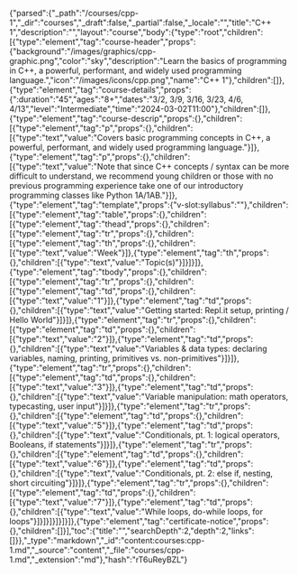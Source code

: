 {"parsed":{"_path":"/courses/cpp-1","_dir":"courses","_draft":false,"_partial":false,"_locale":"","title":"C++ 1","description":"","layout":"course","body":{"type":"root","children":[{"type":"element","tag":"course-header","props":{"background":"/images/graphics/cpp-graphic.png","color":"sky","description":"Learn the basics of programming in C++, a powerful, performant, and widely used programming language.","icon":"/images/icons/cpp.png","name":"C++ 1"},"children":[]},{"type":"element","tag":"course-details","props":{":duration":"45","ages":"8+","dates":"3/2, 3/9, 3/16, 3/23, 4/6, 4/13","level":"Intermediate","time":"2024-03-02T11:00"},"children":[]},{"type":"element","tag":"course-descrip","props":{},"children":[{"type":"element","tag":"p","props":{},"children":[{"type":"text","value":"Covers basic programming concepts in C++, a powerful, performant, and widely used programming language."}]},{"type":"element","tag":"p","props":{},"children":[{"type":"text","value":"Note that since C++ concepts / syntax can be more difficult to understand, we recommend young children or those with no previous programming experience take one of our introductory programming classes like Python 1A/1AB."}]},{"type":"element","tag":"template","props":{"v-slot:syllabus":""},"children":[{"type":"element","tag":"table","props":{},"children":[{"type":"element","tag":"thead","props":{},"children":[{"type":"element","tag":"tr","props":{},"children":[{"type":"element","tag":"th","props":{},"children":[{"type":"text","value":"Week"}]},{"type":"element","tag":"th","props":{},"children":[{"type":"text","value":"Topic(s)"}]}]}]},{"type":"element","tag":"tbody","props":{},"children":[{"type":"element","tag":"tr","props":{},"children":[{"type":"element","tag":"td","props":{},"children":[{"type":"text","value":"1"}]},{"type":"element","tag":"td","props":{},"children":[{"type":"text","value":"Getting started: Repl.it setup, printing / Hello World"}]}]},{"type":"element","tag":"tr","props":{},"children":[{"type":"element","tag":"td","props":{},"children":[{"type":"text","value":"2"}]},{"type":"element","tag":"td","props":{},"children":[{"type":"text","value":"Variables & data types: declaring variables, naming, printing, primitives vs. non-primitives"}]}]},{"type":"element","tag":"tr","props":{},"children":[{"type":"element","tag":"td","props":{},"children":[{"type":"text","value":"3"}]},{"type":"element","tag":"td","props":{},"children":[{"type":"text","value":"Variable manipulation: math operators, typecasting, user input"}]}]},{"type":"element","tag":"tr","props":{},"children":[{"type":"element","tag":"td","props":{},"children":[{"type":"text","value":"5"}]},{"type":"element","tag":"td","props":{},"children":[{"type":"text","value":"Conditionals, pt. 1: logical operators, Booleans, if statements"}]}]},{"type":"element","tag":"tr","props":{},"children":[{"type":"element","tag":"td","props":{},"children":[{"type":"text","value":"6"}]},{"type":"element","tag":"td","props":{},"children":[{"type":"text","value":"Conditionals, pt. 2: else if, nesting, short circuiting"}]}]},{"type":"element","tag":"tr","props":{},"children":[{"type":"element","tag":"td","props":{},"children":[{"type":"text","value":"7"}]},{"type":"element","tag":"td","props":{},"children":[{"type":"text","value":"While loops, do-while loops, for loops"}]}]}]}]}]}]},{"type":"element","tag":"certificate-notice","props":{},"children":[]}],"toc":{"title":"","searchDepth":2,"depth":2,"links":[]}},"_type":"markdown","_id":"content:courses:cpp-1.md","_source":"content","_file":"courses/cpp-1.md","_extension":"md"},"hash":"rT6uReyBZL"}